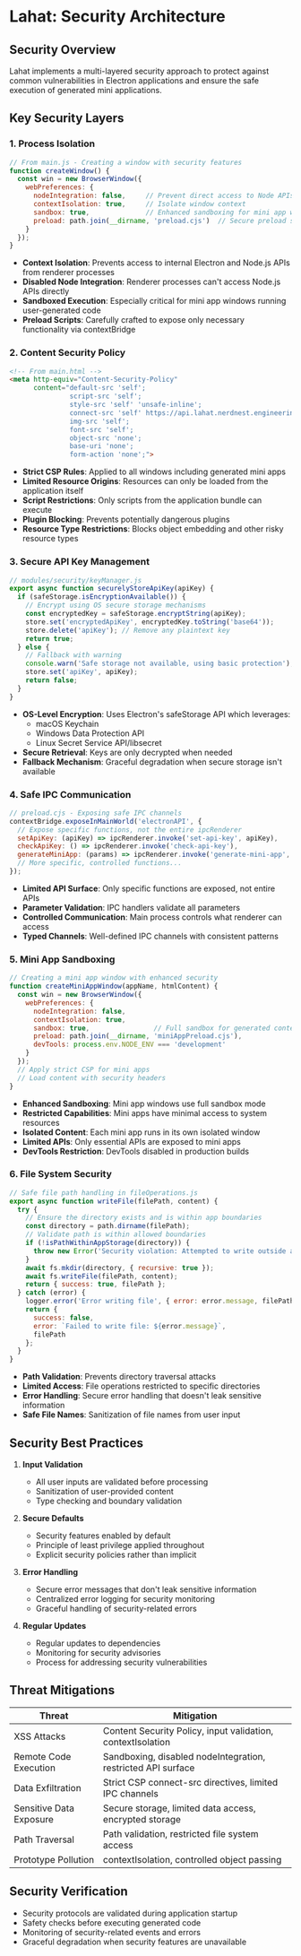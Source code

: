 # Lahat: Security Architecture

## Security Overview

Lahat implements a multi-layered security approach to protect against common vulnerabilities in Electron applications and ensure the safe execution of generated mini applications.

## Key Security Layers

### 1. Process Isolation

```javascript
// From main.js - Creating a window with security features
function createWindow() {
  const win = new BrowserWindow({
    webPreferences: {
      nodeIntegration: false,     // Prevent direct access to Node APIs
      contextIsolation: true,     // Isolate window context
      sandbox: true,              // Enhanced sandboxing for mini app windows
      preload: path.join(__dirname, 'preload.cjs')  // Secure preload script
    }
  });
}
```

- **Context Isolation**: Prevents access to internal Electron and Node.js APIs from renderer processes
- **Disabled Node Integration**: Renderer processes can't access Node.js APIs directly
- **Sandboxed Execution**: Especially critical for mini app windows running user-generated code
- **Preload Scripts**: Carefully crafted to expose only necessary functionality via contextBridge

### 2. Content Security Policy

```html
<!-- From main.html -->
<meta http-equiv="Content-Security-Policy" 
      content="default-src 'self';
               script-src 'self';
               style-src 'self' 'unsafe-inline';
               connect-src 'self' https://api.lahat.nerdnest.engineering https://lahat.nerdnest.engineering;
               img-src 'self';
               font-src 'self';
               object-src 'none';
               base-uri 'none';
               form-action 'none';">
```

- **Strict CSP Rules**: Applied to all windows including generated mini apps
- **Limited Resource Origins**: Resources can only be loaded from the application itself
- **Script Restrictions**: Only scripts from the application bundle can execute
- **Plugin Blocking**: Prevents potentially dangerous plugins
- **Resource Type Restrictions**: Blocks object embedding and other risky resource types

### 3. Secure API Key Management

```javascript
// modules/security/keyManager.js
export async function securelyStoreApiKey(apiKey) {
  if (safeStorage.isEncryptionAvailable()) {
    // Encrypt using OS secure storage mechanisms
    const encryptedKey = safeStorage.encryptString(apiKey);
    store.set('encryptedApiKey', encryptedKey.toString('base64'));
    store.delete('apiKey'); // Remove any plaintext key
    return true;
  } else {
    // Fallback with warning
    console.warn('Safe storage not available, using basic protection');
    store.set('apiKey', apiKey);
    return false;
  }
}
```

- **OS-Level Encryption**: Uses Electron's safeStorage API which leverages:
  - macOS Keychain
  - Windows Data Protection API
  - Linux Secret Service API/libsecret
- **Secure Retrieval**: Keys are only decrypted when needed
- **Fallback Mechanism**: Graceful degradation when secure storage isn't available

### 4. Safe IPC Communication

```javascript
// preload.cjs - Exposing safe IPC channels
contextBridge.exposeInMainWorld('electronAPI', {
  // Expose specific functions, not the entire ipcRenderer
  setApiKey: (apiKey) => ipcRenderer.invoke('set-api-key', apiKey),
  checkApiKey: () => ipcRenderer.invoke('check-api-key'),
  generateMiniApp: (params) => ipcRenderer.invoke('generate-mini-app', params),
  // More specific, controlled functions...
});
```

- **Limited API Surface**: Only specific functions are exposed, not entire APIs
- **Parameter Validation**: IPC handlers validate all parameters
- **Controlled Communication**: Main process controls what renderer can access
- **Typed Channels**: Well-defined IPC channels with consistent patterns

### 5. Mini App Sandboxing

```javascript
// Creating a mini app window with enhanced security
function createMiniAppWindow(appName, htmlContent) {
  const win = new BrowserWindow({
    webPreferences: {
      nodeIntegration: false,
      contextIsolation: true,
      sandbox: true,                // Full sandbox for generated content
      preload: path.join(__dirname, 'miniAppPreload.cjs'),
      devTools: process.env.NODE_ENV === 'development'
    }
  });
  // Apply strict CSP for mini apps
  // Load content with security headers
}
```

- **Enhanced Sandboxing**: Mini app windows use full sandbox mode
- **Restricted Capabilities**: Mini apps have minimal access to system resources
- **Isolated Content**: Each mini app runs in its own isolated window
- **Limited APIs**: Only essential APIs are exposed to mini apps
- **DevTools Restriction**: DevTools disabled in production builds

### 6. File System Security

```javascript
// Safe file path handling in fileOperations.js
export async function writeFile(filePath, content) {
  try {
    // Ensure the directory exists and is within app boundaries
    const directory = path.dirname(filePath);
    // Validate path is within allowed boundaries
    if (!isPathWithinAppStorage(directory)) {
      throw new Error('Security violation: Attempted to write outside allowed directories');
    }
    await fs.mkdir(directory, { recursive: true });
    await fs.writeFile(filePath, content);
    return { success: true, filePath };
  } catch (error) {
    logger.error('Error writing file', { error: error.message, filePath }, 'writeFile');
    return {
      success: false,
      error: `Failed to write file: ${error.message}`,
      filePath
    };
  }
}
```

- **Path Validation**: Prevents directory traversal attacks
- **Limited Access**: File operations restricted to specific directories
- **Error Handling**: Secure error handling that doesn't leak sensitive information
- **Safe File Names**: Sanitization of file names from user input

## Security Best Practices

1. **Input Validation**
   - All user inputs are validated before processing
   - Sanitization of user-provided content
   - Type checking and boundary validation

2. **Secure Defaults**
   - Security features enabled by default
   - Principle of least privilege applied throughout
   - Explicit security policies rather than implicit

3. **Error Handling**
   - Secure error messages that don't leak sensitive information
   - Centralized error logging for security monitoring
   - Graceful handling of security-related errors

4. **Regular Updates**
   - Regular updates to dependencies
   - Monitoring for security advisories
   - Process for addressing security vulnerabilities

## Threat Mitigations

| Threat | Mitigation |
|--------|------------|
| XSS Attacks | Content Security Policy, input validation, contextIsolation |
| Remote Code Execution | Sandboxing, disabled nodeIntegration, restricted API surface |
| Data Exfiltration | Strict CSP connect-src directives, limited IPC channels |
| Sensitive Data Exposure | Secure storage, limited data access, encrypted storage |
| Path Traversal | Path validation, restricted file system access |
| Prototype Pollution | contextIsolation, controlled object passing |

## Security Verification

- Security protocols are validated during application startup
- Safety checks before executing generated code
- Monitoring of security-related events and errors
- Graceful degradation when security features are unavailable